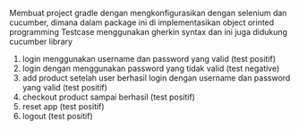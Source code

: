 Membuat project gradle dengan mengkonfigurasikan dengan selenium dan cucumber, dimana dalam package ini di implementasikan object orinted programming 
Testcase menggunakan gherkin syntax dan ini juga didukung cucumber library
1. login menggunakan username dan password yang valid (test positif)
2. login dengan menggunakan password yang tidak valid (test negative)
3. add product setelah user berhasil login dengan username dan password yang valid (test positif)
4. checkout product sampai berhasil (test positif)
5. reset app (test positif)
6. logout (test positif)                  

